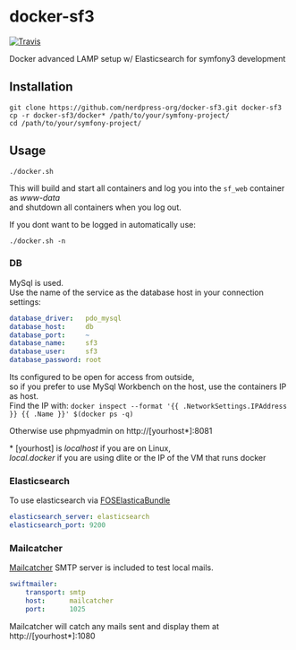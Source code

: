 # docker-sf3

[![Travis](https://img.shields.io/travis/nerdpress-org/docker-sf3.svg?style=flat-square)](https://travis-ci.org/nerdpress-org/docker-sf3)

Docker advanced LAMP setup w/ Elasticsearch for symfony3 development 

## Installation

    git clone https://github.com/nerdpress-org/docker-sf3.git docker-sf3
    cp -r docker-sf3/docker* /path/to/your/symfony-project/
    cd /path/to/your/symfony-project/

## Usage

    ./docker.sh
    
This will build and start all containers and log you into the `sf_web` container as _www-data_    
and shutdown all containers when you log out.
    
If you dont want to be logged in automatically use:  

    ./docker.sh -n
    

### DB

MySql is used.  
Use the name of the service as the database host in your connection settings:

```yml
database_driver:   pdo_mysql
database_host:     db 
database_port:     ~
database_name:     sf3
database_user:     sf3
database_password: root
```



Its configured to be open for access from outside,  
so if you prefer to use MySql Workbench on the host, use the containers IP as host.  
Find the IP with: `docker inspect --format '{{ .NetworkSettings.IPAddress }} {{ .Name }}' $(docker ps -q)`

Otherwise use phpmyadmin on http://[yourhost*]:8081

\* [yourhost] is *localhost* if you are on Linux,  
*local.docker* if you are using dlite or the IP of the VM that runs docker

### Elasticsearch

To use elasticsearch via [FOSElasticaBundle](https://github.com/FriendsOfSymfony/FOSElasticaBundle)

```yml
elasticsearch_server: elasticsearch
elasticsearch_port: 9200
```


### Mailcatcher

[Mailcatcher](https://mailcatcher.me/) SMTP server is included to test local mails.


```yml
swiftmailer:
    transport: smtp
    host:      mailcatcher
    port:      1025
```

Mailcatcher will catch any mails sent and display them at http://[yourhost*]:1080